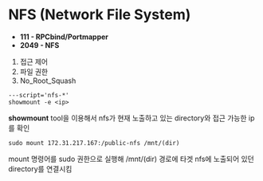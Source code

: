 # NFS (Network File System)

- **111 - RPCbind/Portmapper**
- **2049 - NFS**

1. 접근 제어
2. 파일 권한
3. No_Root_Squash

```
---script='nfs-*'
showmount -e <ip>
```

**showmount** tool을 이용해서 nfs가 현재 노출하고 있는 directory와 접근 가능한 ip를 확인

```
sudo mount 172.31.217.167:/public-nfs /mnt/(dir)
```
mount 명령어를 sudo 권한으로 실행해 /mnt/(dir) 경로에 타겟 nfs에 노출되어 있던 directory를 연결시킴